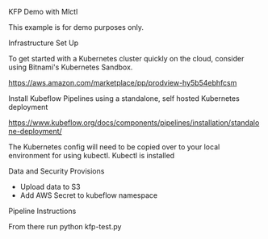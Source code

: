 KFP Demo with Mlctl

This example is for demo purposes only. 

Infrastructure Set Up

To get started with a Kubernetes cluster quickly on the cloud, consider using Bitnami's Kubernetes Sandbox.

https://aws.amazon.com/marketplace/pp/prodview-hy5b54ebhfcsm

Install Kubeflow Pipelines using a standalone, self hosted Kubernetes deployment

https://www.kubeflow.org/docs/components/pipelines/installation/standalone-deployment/

The Kubernetes config will need to be copied over to your local environment for using kubectl. Kubectl is installed 

Data and Security Provisions

- Upload data to S3
- Add AWS Secret to kubeflow namespace

Pipeline Instructions

From there run python kfp-test.py